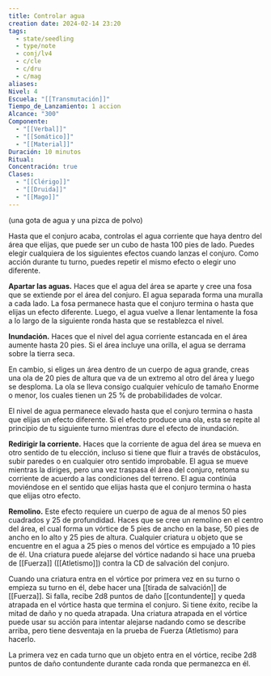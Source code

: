 ```yaml
---
title: Controlar agua
creation date: 2024-02-14 23:20
tags:
  - state/seedling
  - type/note
  - conj/lv4
  - c/cle
  - c/dru
  - c/mag
aliases: 
Nivel: 4
Escuela: "[[Transmutación]]"
Tiempo_de_Lanzamiento: 1 accion
Alcance: "300"
Componente:
  - "[[Verbal]]"
  - "[[Somático]]"
  - "[[Material]]"
Duración: 10 minutos
Ritual: 
Concentración: true
Clases:
  - "[[Clérigo]]"
  - "[[Druida]]"
  - "[[Mago]]"
---
```

(una gota de agua y una pizca de polvo)

Hasta que el conjuro acaba, controlas el agua corriente que haya dentro del área que elijas, que puede ser un cubo de hasta 100 pies de lado. Puedes elegir cualquiera de los siguientes efectos cuando lanzas el conjuro. Como acción durante tu turno, puedes repetir el mismo efecto o elegir uno diferente.

**Apartar las aguas.** Haces que el agua del área se aparte y cree una fosa que se extiende por el área del conjuro. El agua separada forma una muralla a cada lado. La fosa permanece hasta que el conjuro termina o hasta que elijas un efecto diferente. Luego, el agua vuelve a llenar lentamente la fosa a lo largo de la siguiente ronda hasta que se restablezca el nivel.

**Inundación.** Haces que el nivel del agua corriente estancada en el área aumente hasta 20 pies. Si el área incluye una orilla, el agua se derrama sobre la tierra seca.

En cambio, si eliges un área dentro de un cuerpo de agua grande, creas una ola de 20 pies de altura que va de un extremo al otro del área y luego se desploma. La ola se lleva consigo cualquier vehículo de tamaño Enorme o menor, los cuales tienen un 25 % de probabilidades de volcar.

El nivel de agua permanece elevado hasta que el conjuro termina o hasta que elijas un efecto diferente. Si el efecto produce una ola, esta se repite al principio de tu siguiente turno mientras dure el efecto de inundación.

**Redirigir la corriente.** Haces que la corriente de agua del área se mueva en otro sentido de tu elección, incluso si tiene que fluir a través de obstáculos, subir paredes o en cualquier otro sentido improbable. El agua se mueve mientras la diriges, pero una vez traspasa él área del conjuro, retoma su corriente de acuerdo a las condiciones del terreno. El agua continúa moviéndose en el sentido que elijas hasta que el conjuro termina o hasta que elijas otro efecto.

**Remolino.** Este efecto requiere un cuerpo de agua de al menos 50 pies cuadrados y 25 de profundidad. Haces que se cree un remolino en el centro del área, el cual forma un vórtice de 5 pies de ancho en la base, 50 pies de ancho en lo alto y 25 pies de altura. Cualquier criatura u objeto que se encuentre en el agua a 25 pies o menos del vórtice es empujado a 10 pies de él. Una criatura puede alejarse del vórtice nadando si hace una prueba de [[Fuerza]] ([[Atletismo]]) contra la CD de salvación del conjuro.

Cuando una criatura entra en el vórtice por primera vez en su turno o empieza su turno en él, debe hacer una [[tirada de salvación]] de [[Fuerza]]. Si falla, recibe 2d8 puntos de daño [[contundente]] y queda atrapada en el vórtice hasta que termina el conjuro. Si tiene éxito, recibe la mitad de daño y no queda atrapada. Una criatura atrapada en el vórtice puede usar su acción para intentar alejarse nadando como se describe arriba, pero tiene desventaja en la prueba de Fuerza (Atletismo) para hacerlo.

La primera vez en cada turno que un objeto entra en el vórtice, recibe 2d8 puntos de daño contundente durante cada ronda que permanezca en él.